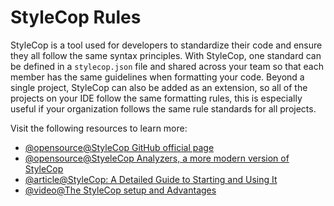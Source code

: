 # StyleCop Rules

StyleCop is a tool used for developers to standardize their code and ensure they all follow the same syntax principles. With StyleCop, one standard can be defined in a `stylecop.json` file and shared across your team so that each member has the same guidelines when formatting your code. Beyond a single project, StyleCop can also be added as an extension, so all of the projects on your IDE follow the same formatting rules, this is especially useful if your organization follows the same rule standards for all projects.

Visit the following resources to learn more:

- [@opensource@StyleCop GitHub official page](https://github.com/StyleCop/StyleCop)
- [@opensource@StyeleCop Analyzers, a more modern version of StyleCop](https://github.com/DotNetAnalyzers/StyleCopAnalyzers)
- [@article@StyleCop: A Detailed Guide to Starting and Using It](https://blog.submain.com/stylecop-detailed-guide/)
- [@video@The StyleCop setup and Advantages](https://www.youtube.com/watch?v=dmpOKmz3lPw)